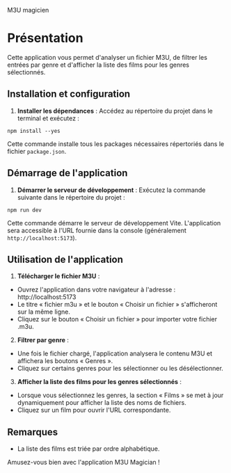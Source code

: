 M3U magicien

# Présentation

Cette application vous permet d'analyser un fichier M3U, de filtrer les entrées par genre et d'afficher la liste des films pour les genres sélectionnés.

## Installation et configuration

1. **Installer les dépendances** :
Accédez au répertoire du projet dans le terminal et exécutez :
```shell
npm install --yes
```
Cette commande installe tous les packages nécessaires répertoriés dans le fichier `package.json`.

## Démarrage de l'application

1. **Démarrer le serveur de développement** :
Exécutez la commande suivante dans le répertoire du projet :
```shell
npm run dev
```
Cette commande démarre le serveur de développement Vite. L'application sera accessible à l'URL fournie dans la console (généralement `http://localhost:5173`).

## Utilisation de l'application

1. **Télécharger le fichier M3U** :
- Ouvrez l'application dans votre navigateur à l'adresse : http://localhost:5173
- Le titre « fichier m3u » et le bouton « Choisir un fichier » s'afficheront sur la même ligne.
- Cliquez sur le bouton « Choisir un fichier » pour importer votre fichier .m3u.
2. **Filtrer par genre** :
- Une fois le fichier chargé, l'application analysera le contenu M3U et affichera les boutons « Genres ».
- Cliquez sur certains genres pour les sélectionner ou les désélectionner.
3. **Afficher la liste des films pour les genres sélectionnés** :
- Lorsque vous sélectionnez les genres, la section « Films » se met à jour dynamiquement pour afficher la liste des noms de fichiers.
- Cliquez sur un film pour ouvrir l'URL correspondante.

## Remarques

- La liste des films est triée par ordre alphabétique.

Amusez-vous bien avec l'application M3U Magician !